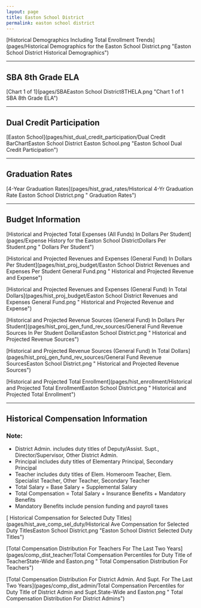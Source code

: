 ```yaml
---
layout: page
title: Easton School District
permalink: easton school district
---
```



[Historical Demographics Including Total Enrollment Trends](pages/Historical Demographics for the Easton School District.png "Easton School District Historical Demographics")

___

## SBA 8th Grade ELA

[Chart 1 of 1](pages/SBAEaston School District8THELA.png "Chart 1 of 1 SBA 8th Grade ELA")


___

## Dual Credit Participation

[Easton School](pages/hist_dual_credit_participation/Dual Credit BarChartEaston School District Easton School.png "Easton School Dual Credit Participation")


___

## Graduation Rates

[4-Year Graduation Rates](pages/hist_grad_rates/Historical 4-Yr Graduation Rate Easton School District.png " Graduation Rates")


___

## Budget Information

[Historical and Projected Total Expenses (All Funds) In Dollars Per Student](pages/Expense History for the Easton School DistrictDollars Per Student.png " Dollars Per Student")

[Historical and Projected Revenues and Expenses (General Fund) In Dollars Per Student](pages/hist_proj_budget/Easton School District Revenues and Expenses Per Student General Fund.png " Historical and Projected Revenue and Expense")

[Historical and Projected Revenues and Expenses (General Fund) In Total Dollars](pages/hist_proj_budget/Easton School District Revenues and Expenses General Fund.png " Historical and Projected Revenue and Expense")

[Historical and Projected Revenue Sources (General Fund) In Dollars Per Student](pages/hist_proj_gen_fund_rev_sources/General Fund Revenue Sources In Per Student DollarsEaston School District.png " Historical and Projected Revenue Sources")

[Historical and Projected Revenue Sources (General Fund) In Total Dollars](pages/hist_proj_gen_fund_rev_sources/General Fund Revenue SourcesEaston School District.png " Historical and Projected Revenue Sources")

[Historical and Projected Total Enrollment](pages/hist_enrollment/Historical and Projected Total EnrollmentEaston School District.png " Historical and Projected Total Enrollment")


___

## Historical Compensation Information
### Note:
- District Admin. includes duty titles of Deputy/Assist. Supt., Director/Supervisor, Other District Admin.
- Principal includes duty titles of Elementary Principal, Secondary Principal
- Teacher includes duty titles of Elem. Homeroom Teacher, Elem. Specialist Teacher, Other Teacher, Secondary Teacher
- Total Salary = Base Salary + Supplemental Salary
- Total Compensation = Total Salary + Insurance Benefits + Mandatory Benefits
- Mandatory Benefits include pension funding and payroll taxes

[ Historical Compensation for Selected Duty Titles](pages/hist_ave_comp_sel_duty/Historical Ave Compensation for Selected Duty TitlesEaston School District.png "Easton School District Selected Duty Titles")

[Total Compensation Distribution For Teachers For The Last Two Years](pages/comp_dist_teacher/Total Compensation Percentiles for Duty Title of TeacherState-Wide and Easton.png " Total Compensation Distribution For Teachers")

[Total Compensation Distribution For District Admin. And Supt. For The Last Two Years](pages/comp_dist_admin/Total Compensation Percentiles for Duty Title of District Admin and Supt.State-Wide and Easton.png " Total Compensation Distribution For District Admins")

